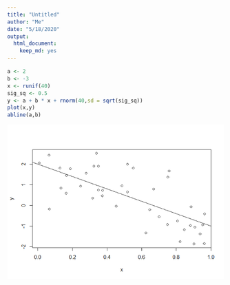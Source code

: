 ```yaml
---
title: "Untitled"
author: "Me"
date: "5/18/2020"
output: 
  html_document: 
    keep_md: yes
---
```






```r
a <- 2
b <- -3
x <- runif(40)
sig_sq <- 0.5
y <- a + b * x + rnorm(40,sd = sqrt(sig_sq))
plot(x,y)
abline(a,b)
```

![](firstmdown_files/figure-html/unnamed-chunk-1-1.png)<!-- -->
